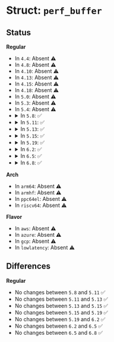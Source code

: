 # Struct: <code>perf_buffer</code>

## Status
<b>Regular</b>
<ul>
<li>
In <code>4.4</code>: Absent ⚠️
</li>
<li>
In <code>4.8</code>: Absent ⚠️
</li>
<li>
In <code>4.10</code>: Absent ⚠️
</li>
<li>
In <code>4.13</code>: Absent ⚠️
</li>
<li>
In <code>4.15</code>: Absent ⚠️
</li>
<li>
In <code>4.18</code>: Absent ⚠️
</li>
<li>
In <code>5.0</code>: Absent ⚠️
</li>
<li>
In <code>5.3</code>: Absent ⚠️
</li>
<li>
In <code>5.4</code>: Absent ⚠️
</li>
<li>
<details>
<summary>In <code>5.8</code>: ✅</summary>

```c
struct perf_buffer {
    refcount_t refcount;
    struct callback_head callback_head;
    int nr_pages;
    int overwrite;
    int paused;
    atomic_t poll;
    local_t head;
    unsigned int nest;
    local_t events;
    local_t wakeup;
    local_t lost;
    long int watermark;
    long int aux_watermark;
    spinlock_t event_lock;
    struct list_head event_list;
    atomic_t mmap_count;
    long unsigned int mmap_locked;
    struct user_struct *mmap_user;
    long int aux_head;
    unsigned int aux_nest;
    long int aux_wakeup;
    long unsigned int aux_pgoff;
    int aux_nr_pages;
    int aux_overwrite;
    atomic_t aux_mmap_count;
    long unsigned int aux_mmap_locked;
    void (*free_aux)(void *);
    refcount_t aux_refcount;
    int aux_in_sampling;
    void **aux_pages;
    void *aux_priv;
    struct perf_event_mmap_page *user_page;
    void * data_pages[0];
};
```
</details>
</li>
<li>
<details>
<summary>In <code>5.11</code>: ✅</summary>

```c
struct perf_buffer {
    refcount_t refcount;
    struct callback_head callback_head;
    int nr_pages;
    int overwrite;
    int paused;
    atomic_t poll;
    local_t head;
    unsigned int nest;
    local_t events;
    local_t wakeup;
    local_t lost;
    long int watermark;
    long int aux_watermark;
    spinlock_t event_lock;
    struct list_head event_list;
    atomic_t mmap_count;
    long unsigned int mmap_locked;
    struct user_struct *mmap_user;
    long int aux_head;
    unsigned int aux_nest;
    long int aux_wakeup;
    long unsigned int aux_pgoff;
    int aux_nr_pages;
    int aux_overwrite;
    atomic_t aux_mmap_count;
    long unsigned int aux_mmap_locked;
    void (*free_aux)(void *);
    refcount_t aux_refcount;
    int aux_in_sampling;
    void **aux_pages;
    void *aux_priv;
    struct perf_event_mmap_page *user_page;
    void * data_pages[0];
};
```
</details>
</li>
<li>
<details>
<summary>In <code>5.13</code>: ✅</summary>

```c
struct perf_buffer {
    refcount_t refcount;
    struct callback_head callback_head;
    int nr_pages;
    int overwrite;
    int paused;
    atomic_t poll;
    local_t head;
    unsigned int nest;
    local_t events;
    local_t wakeup;
    local_t lost;
    long int watermark;
    long int aux_watermark;
    spinlock_t event_lock;
    struct list_head event_list;
    atomic_t mmap_count;
    long unsigned int mmap_locked;
    struct user_struct *mmap_user;
    long int aux_head;
    unsigned int aux_nest;
    long int aux_wakeup;
    long unsigned int aux_pgoff;
    int aux_nr_pages;
    int aux_overwrite;
    atomic_t aux_mmap_count;
    long unsigned int aux_mmap_locked;
    void (*free_aux)(void *);
    refcount_t aux_refcount;
    int aux_in_sampling;
    void **aux_pages;
    void *aux_priv;
    struct perf_event_mmap_page *user_page;
    void * data_pages[0];
};
```
</details>
</li>
<li>
<details>
<summary>In <code>5.15</code>: ✅</summary>

```c
struct perf_buffer {
    refcount_t refcount;
    struct callback_head callback_head;
    int nr_pages;
    int overwrite;
    int paused;
    atomic_t poll;
    local_t head;
    unsigned int nest;
    local_t events;
    local_t wakeup;
    local_t lost;
    long int watermark;
    long int aux_watermark;
    spinlock_t event_lock;
    struct list_head event_list;
    atomic_t mmap_count;
    long unsigned int mmap_locked;
    struct user_struct *mmap_user;
    long int aux_head;
    unsigned int aux_nest;
    long int aux_wakeup;
    long unsigned int aux_pgoff;
    int aux_nr_pages;
    int aux_overwrite;
    atomic_t aux_mmap_count;
    long unsigned int aux_mmap_locked;
    void (*free_aux)(void *);
    refcount_t aux_refcount;
    int aux_in_sampling;
    void **aux_pages;
    void *aux_priv;
    struct perf_event_mmap_page *user_page;
    void * data_pages[0];
};
```
</details>
</li>
<li>
<details>
<summary>In <code>5.19</code>: ✅</summary>

```c
struct perf_buffer {
    refcount_t refcount;
    struct callback_head callback_head;
    int nr_pages;
    int overwrite;
    int paused;
    atomic_t poll;
    local_t head;
    unsigned int nest;
    local_t events;
    local_t wakeup;
    local_t lost;
    long int watermark;
    long int aux_watermark;
    spinlock_t event_lock;
    struct list_head event_list;
    atomic_t mmap_count;
    long unsigned int mmap_locked;
    struct user_struct *mmap_user;
    long int aux_head;
    unsigned int aux_nest;
    long int aux_wakeup;
    long unsigned int aux_pgoff;
    int aux_nr_pages;
    int aux_overwrite;
    atomic_t aux_mmap_count;
    long unsigned int aux_mmap_locked;
    void (*free_aux)(void *);
    refcount_t aux_refcount;
    int aux_in_sampling;
    void **aux_pages;
    void *aux_priv;
    struct perf_event_mmap_page *user_page;
    void * data_pages[0];
};
```
</details>
</li>
<li>
<details>
<summary>In <code>6.2</code>: ✅</summary>

```c
struct perf_buffer {
    refcount_t refcount;
    struct callback_head callback_head;
    int nr_pages;
    int overwrite;
    int paused;
    atomic_t poll;
    local_t head;
    unsigned int nest;
    local_t events;
    local_t wakeup;
    local_t lost;
    long int watermark;
    long int aux_watermark;
    spinlock_t event_lock;
    struct list_head event_list;
    atomic_t mmap_count;
    long unsigned int mmap_locked;
    struct user_struct *mmap_user;
    long int aux_head;
    unsigned int aux_nest;
    long int aux_wakeup;
    long unsigned int aux_pgoff;
    int aux_nr_pages;
    int aux_overwrite;
    atomic_t aux_mmap_count;
    long unsigned int aux_mmap_locked;
    void (*free_aux)(void *);
    refcount_t aux_refcount;
    int aux_in_sampling;
    void **aux_pages;
    void *aux_priv;
    struct perf_event_mmap_page *user_page;
    void * data_pages[0];
};
```
</details>
</li>
<li>
<details>
<summary>In <code>6.5</code>: ✅</summary>

```c
struct perf_buffer {
    refcount_t refcount;
    struct callback_head callback_head;
    int nr_pages;
    int overwrite;
    int paused;
    atomic_t poll;
    local_t head;
    unsigned int nest;
    local_t events;
    local_t wakeup;
    local_t lost;
    long int watermark;
    long int aux_watermark;
    spinlock_t event_lock;
    struct list_head event_list;
    atomic_t mmap_count;
    long unsigned int mmap_locked;
    struct user_struct *mmap_user;
    long int aux_head;
    unsigned int aux_nest;
    long int aux_wakeup;
    long unsigned int aux_pgoff;
    int aux_nr_pages;
    int aux_overwrite;
    atomic_t aux_mmap_count;
    long unsigned int aux_mmap_locked;
    void (*free_aux)(void *);
    refcount_t aux_refcount;
    int aux_in_sampling;
    void **aux_pages;
    void *aux_priv;
    struct perf_event_mmap_page *user_page;
    void * data_pages[0];
};
```
</details>
</li>
<li>
<details>
<summary>In <code>6.8</code>: ✅</summary>

```c
struct perf_buffer {
    refcount_t refcount;
    struct callback_head callback_head;
    int nr_pages;
    int overwrite;
    int paused;
    atomic_t poll;
    local_t head;
    unsigned int nest;
    local_t events;
    local_t wakeup;
    local_t lost;
    long int watermark;
    long int aux_watermark;
    spinlock_t event_lock;
    struct list_head event_list;
    atomic_t mmap_count;
    long unsigned int mmap_locked;
    struct user_struct *mmap_user;
    long int aux_head;
    unsigned int aux_nest;
    long int aux_wakeup;
    long unsigned int aux_pgoff;
    int aux_nr_pages;
    int aux_overwrite;
    atomic_t aux_mmap_count;
    long unsigned int aux_mmap_locked;
    void (*free_aux)(void *);
    refcount_t aux_refcount;
    int aux_in_sampling;
    void **aux_pages;
    void *aux_priv;
    struct perf_event_mmap_page *user_page;
    void * data_pages[0];
};
```
</details>
</li>
</ul>
<b>Arch</b>
<ul>
<li>
In <code>arm64</code>: Absent ⚠️
</li>
<li>
In <code>armhf</code>: Absent ⚠️
</li>
<li>
In <code>ppc64el</code>: Absent ⚠️
</li>
<li>
In <code>riscv64</code>: Absent ⚠️
</li>
</ul>
<b>Flavor</b>
<ul>
<li>
In <code>aws</code>: Absent ⚠️
</li>
<li>
In <code>azure</code>: Absent ⚠️
</li>
<li>
In <code>gcp</code>: Absent ⚠️
</li>
<li>
In <code>lowlatency</code>: Absent ⚠️
</li>
</ul>

## Differences
<b>Regular</b>
<ul>
<li>
No changes between <code>5.8</code> and <code>5.11</code> ✅
</li>
<li>
No changes between <code>5.11</code> and <code>5.13</code> ✅
</li>
<li>
No changes between <code>5.13</code> and <code>5.15</code> ✅
</li>
<li>
No changes between <code>5.15</code> and <code>5.19</code> ✅
</li>
<li>
No changes between <code>5.19</code> and <code>6.2</code> ✅
</li>
<li>
No changes between <code>6.2</code> and <code>6.5</code> ✅
</li>
<li>
No changes between <code>6.5</code> and <code>6.8</code> ✅
</li>
</ul>
